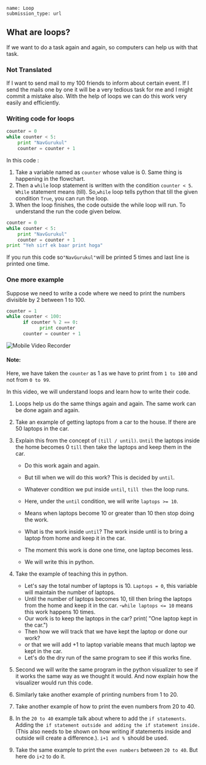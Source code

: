 ```ngMeta
name: Loop
submission_type: url
```

## What are loops?

If we want to do a task again and again, so computers can help us with that task.

### Not Translated

If I want to send mail to my 100 friends to inform about certain event. If I send the mails one by one it will be a very tedious task for me and I might commit a mistake also. With the help of loops we can do this work very easily and efficiently.
 


### Writing code for loops

```python
counter = 0
while counter < 5:
	print "NavGurukul"
	counter = counter + 1
```

In this code :

1. Take a variable named as `counter` whose value is 0. Same thing is happening in the flowchart.
2. Then a `while` loop statement is written with the condition `counter < 5`. `While` statement means (till). So,`while` loop tells python that till the given condition `True`, you can run the loop.
3. When the loop finishes, the code outside the while loop will run. To understand the run the code given below.

```python
counter = 0 
while counter < 5:
	print "NavGurukul"
	counter = counter + 1
print "Yeh sirf ek baar print hoga"
```

If you run this code so`"NavGurukul"`will be printed 5 times and last line is printed one time.

### One more example

Suppose we need to write a code where we need to print the numbers divisible by 2 between 1 to 100.

```python
counter = 1
while counter < 100:
      if counter % 2 == 0:
            print counter
      counter = counter + 1
```
![Mobile Video Recorder](assets/example3.jpeg)

#### Note:
Here, we have taken the `counter` as 1  as we have to print from `1 to 100` and not from `0 to 99`.
 
In this video, we will understand loops and learn how to write their code.

<!-- @[youtube](loops-video-id-here) -->

<!-- ## Structure of the Video -->

1. Loops help us do the same things again and again. The same work can be done again and again.

2. Take an example of getting laptops from a car to the house. If there are 50 laptops in the car.

3. Explain this from the concept of `(till / until)`. `Until` the laptops inside the home becomes 0 `till` then take the laptops and keep them in the car. 
      - Do this work again and again.
      - But till when we will do this work? This is decided by `until`.
      - Whatever condition we put inside  `until`, `till then` the loop runs.
      - Here, under the `until` condition, we will write `laptops >= 10`.
      - Means when laptops become 10 or greater than 10 then stop doing the work.
      - What is the work inside `until`?
      The work inside until is to bring a laptop from home and keep it in the car.
      
      - The moment this work is done one time, one laptop becomes less.
      - We will write this in python.
4. Take the example of teaching this in python.
      - Let's say the total number of laptops is 10. `Laptops = 0`, this variable will maintain the number of laptops.
      - Until the number of laptops becomes 10, till then bring the laptops from the home and keep it in the car.
      -`while laptops <= 10` means this work happens 10 times.
      - Our work is to keep the laptops in the car? print( "One laptop kept in the car.")
      - Then how we will track that we have kept the laptop or done our work?
      - or that we will add +1 to laptop variable means that much laptop we kept in the car.
      - Let's do the dry run of the same program to see if this works fine.
5. Second we will write the same program in the python visualizer to see if it works the same way as we thought it would. And now explain how the visualizer would run this code.
6. Similarly take another example of printing numbers from 1 to 20.
7. Take another example of how to print the even numbers from 20 to 40.
8. In the `20 to 40` example talk about where to add the `if statements`. Adding the` if statement outside and adding the if statement inside.` (This also needs to be shown on how writing if statements inside and outside will create a difference.). `i+1 and % `should be used.
9. Take the same example to print the `even numbers` between `20 to 40`. But here do `i+2` to do it.